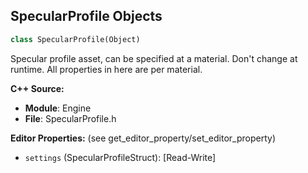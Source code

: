 ## SpecularProfile Objects

```python
class SpecularProfile(Object)
```

Specular profile asset, can be specified at a material.
Don't change at runtime. All properties in here are per material.

**C++ Source:**

- **Module**: Engine
- **File**: SpecularProfile.h

**Editor Properties:** (see get_editor_property/set_editor_property)

- ``settings`` (SpecularProfileStruct):  [Read-Write]

<a id="unreal.VectorField"></a>